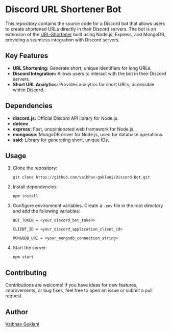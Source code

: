 # Discord URL Shortener Bot

This repository contains the source code for a Discord bot that allows users to create shortened URLs directly in their Discord servers. The bot is an extension of the [URL-Shortener](https://github.com/vaibhav-goklani/URL-Shortener) built using Node.js, Express, and MongoDB, providing a seamless integration with Discord servers.

## Key Features
- **URL Shortening:** Generate short, unique identifiers for long URLs.
- **Discord Integration:** Allows users to interact with the bot in their Discord servers.
- **Short URL Analytics:** Provides analytics for short URLs, accessible within Discord.

## Dependencies
- **discord.js:** Official Discord API library for Node.js.
- **dotenv**
- **express:** Fast, unopinionated web framework for Node.js.
- **mongoose:** MongoDB driver for Node.js, used for database operations.
- **ssid:** Library for generating short, unique IDs.

## Usage
1. Clone the repository:
   ```
   git clone https://github.com/vaibhav-goklani/Discord-Bot.git
   ```
2. Install dependencies:
   ```
   npm install
   ```
3. Configure environment variables. Create a `.env` file in the root directory and add the following variables:
    ```
    BOT_TOKEN = <your_discord_bot_token>
    
    CLIENT_ID = <your_discord_application_client_id>
    
    MONGODB_URI = <your_mongodb_connection_string>
    ```
4. Start the server:
   ```
   npm start
   ```

## Contributing
Contributions are welcome! If you have ideas for new features, improvements, or bug fixes, feel free to open an issue or submit a pull request.

## Author
[Vaibhav Goklani](https://github.com/vaibhav-goaklani)